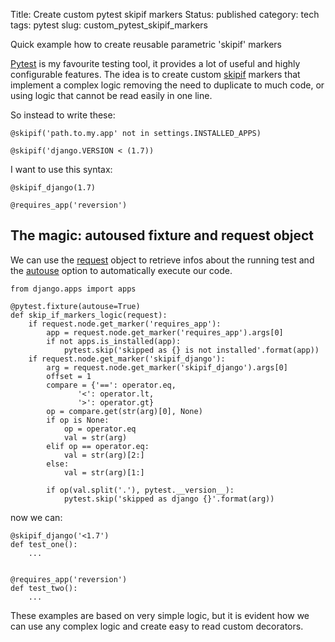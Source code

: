 Title: Create custom pytest skipif markers
Status: published
category: tech
tags: pytest
slug: custom_pytest_skipif_markers 

Quick example how to create reusable parametric 'skipif' markers

<!-- PELICAN_END_SUMMARY -->

[Pytest](https://pytest.org/latest/contents.html) is my favourite testing tool, it provides a lot of useful and highly configurable features. The idea  is to create custom [skipif](https://pytest.org/latest/skipping.html#skipping) markers that implement a complex logic removing the need to duplicate to much code, or using logic that cannot be read easily in one line.

So instead to write these:

	@skipif('path.to.my.app' not in settings.INSTALLED_APPS)

	@skipif('django.VERSION < (1.7))

I want to use this syntax:


	@skipif_django(1.7)
	
	@requires_app('reversion')
	

## The magic: autoused fixture and request object

We can use the [request](https://pytest.org/latest/builtin.html#_pytest.python.FixtureRequest) object to retrieve infos about the running test and the [autouse](https://pytest.org/latest/fixture.html#autouse-fixtures-xunit-setup-on-steroids) option to automatically execute our code.


    from django.apps import apps
    
    @pytest.fixture(autouse=True)
    def skip_if_markers_logic(request):
        if request.node.get_marker('requires_app'):
            app = request.node.get_marker('requires_app').args[0]
            if not apps.is_installed(app):
                pytest.skip('skipped as {} is not installed'.format(app))
    	if request.node.get_marker('skipif_django'):
        	arg = request.node.get_marker('skipif_django').args[0]
        	offset = 1
        	compare = {'==': operator.eq,
                   '<': operator.lt,
                   '>': operator.gt}
        	op = compare.get(str(arg)[0], None)
        	if op is None:
            	op = operator.eq
            	val = str(arg)
        	elif op == operator.eq:
            	val = str(arg)[2:]
        	else:
            	val = str(arg)[1:]

        	if op(val.split('.'), pytest.__version__):
            	pytest.skip('skipped as django {}'.format(arg))

now we can:

	@skipif_django('<1.7')
	def test_one():
		...


	@requires_app('reversion')
	def test_two():
		...
		
		
These examples are based on very simple logic, but it is evident how we can use any complex logic and create easy to read custom decorators.





